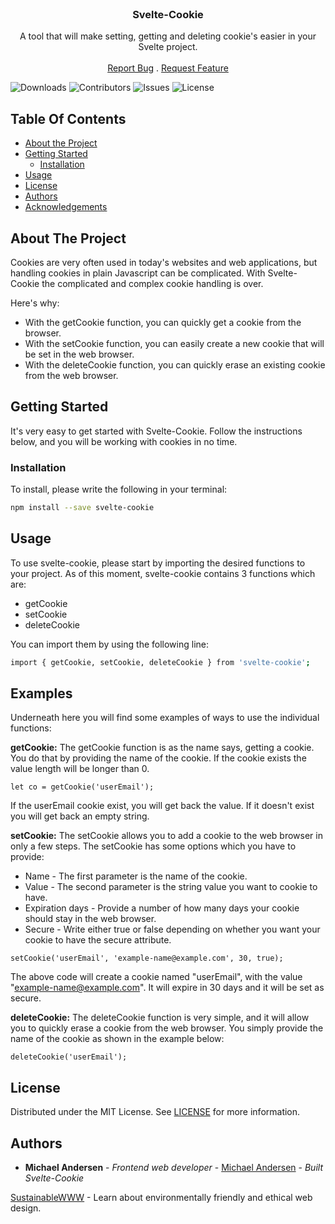 <br/>
<p align="center">
  <h3 align="center">Svelte-Cookie</h3>

  <p align="center">
    A tool that will make setting, getting and deleting cookie's easier in your Svelte project.
    <br/>
    <br/>
    <a href="https://github.com/WhereCanI/Svelte-Cookie/issues">Report Bug</a>
    .
    <a href="https://github.com/WhereCanI/Svelte-Cookie/issues">Request Feature</a>
  </p>
</p>

![Downloads](https://img.shields.io/github/downloads/WhereCanI/Svelte-Cookie/total) ![Contributors](https://img.shields.io/github/contributors/WhereCanI/Svelte-Cookie?color=dark-green) ![Issues](https://img.shields.io/github/issues/WhereCanI/Svelte-Cookie) ![License](https://img.shields.io/github/license/WhereCanI/Svelte-Cookie) 

## Table Of Contents

* [About the Project](#about-the-project)
* [Getting Started](#getting-started)
  * [Installation](#installation)
* [Usage](#usage)
* [License](#license)
* [Authors](#authors)
* [Acknowledgements](#acknowledgements)

## About The Project

Cookies are very often used in today's websites and web applications, but handling cookies in plain Javascript can be complicated. With Svelte-Cookie the complicated and complex cookie handling is over.

Here's why:

* With the getCookie function, you can quickly get a cookie from the browser.
* With the setCookie function, you can easily create a new cookie that will be set in the web browser.
* With the deleteCookie function, you can quickly erase an existing cookie from the web browser.

## Getting Started

It's very easy to get started with Svelte-Cookie. Follow the instructions below, and you will be working with cookies in no time.

### Installation

To install, please write the following in your terminal:
```sh
npm install --save svelte-cookie
```

## Usage

To use svelte-cookie, please start by importing the desired functions to your project. As of this moment, svelte-cookie contains 3 functions which are:
* getCookie
* setCookie
* deleteCookie

You can import them by using the following line:
```sh
import { getCookie, setCookie, deleteCookie } from 'svelte-cookie';
```

## Examples
Underneath here you will find some examples of ways to use the individual functions:

**getCookie:**
The getCookie function is as the name says, getting a cookie. You do that by providing the name of the cookie. If the cookie exists the value length will be longer than 0.

```
let co = getCookie('userEmail');
```
If the userEmail cookie exist, you will get back the value. If it doesn't exist you will get back an empty string.

**setCookie:**
The setCookie allows you to add a cookie to the web browser in only a few steps. The setCookie has some options which you have to provide:

* Name - The first parameter is the name of the cookie.
* Value - The second parameter is the string value you want to cookie to have.
* Expiration days - Provide a number of how many days your cookie should stay in the web browser.
* Secure - Write either true or false depending on whether you want your cookie to have the secure attribute.

```
setCookie('userEmail', 'example-name@example.com', 30, true);
```

The above code will create a cookie named "userEmail", with the value "example-name@example.com". It will expire in 30 days and it will be set as secure.

**deleteCookie:**
The deleteCookie function is very simple, and it will allow you to quickly erase a cookie from the web browser. You simply provide the name of the cookie as shown in the example below:

```
deleteCookie('userEmail');
```

## License

Distributed under the MIT License. See [LICENSE](https://github.com/WhereCanI/Svelte-Cookie/blob/main/LICENSE.md) for more information.

## Authors

* **Michael Andersen** - *Frontend web developer* - [Michael Andersen](https://github.com/WhereCanI/) - *Built Svelte-Cookie*

[SustainableWWW](https://sustainablewww.org) - Learn about environmentally friendly and ethical web design.
